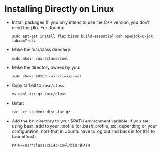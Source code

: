 # Installing Directly on Linux



- Install packages (If you only intend to use the C++ version, you don't need the jdk). For Ubuntu:
    ```
    sudo apt-get install flex bison build-essential csh openjdk-6-jdk libxaw7-dev
    ```

- Make the /usr/class directory:
    ```
    sudo mkdir /usr/class/cool
    ```

- Make the directory owned by you:
    ```
    sudo chown $USER /usr/class/cool
    ```

- Copy tarball to `/usr/class`:
    ```
    mv cool.tar.gz /usr/class
    ```

- Untar:
    ```
    tar -xf student-dist.tar.gz
    ```

- Add the bin directory to your $PATH environment variable. If you are using bash, add to your .profile (or .bash_profile, etc. depending on your configuration; note that in Ubuntu have to log out and back in for this to take effect):
    ```
    PATH=/usr/class/cs143/cool/bin:$PATH
    ```